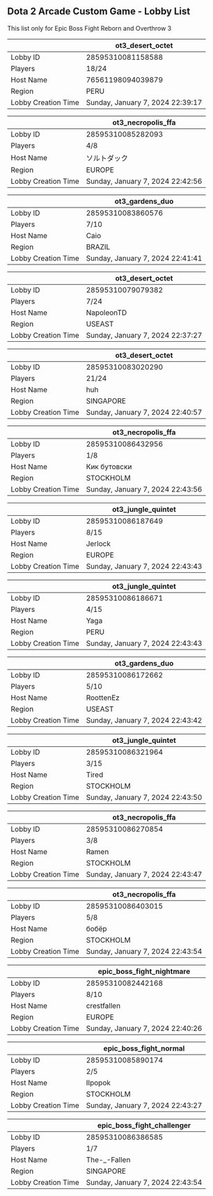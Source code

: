 ## Dota 2 Arcade Custom Game - Lobby List

This list only for Epic Boss Fight Reborn and Overthrow 3

|  | ot3_desert_octet |
| ------ | ------ |
| Lobby ID | 28595310081158588 |
| Players | 18/24 |
| Host Name | 76561198094039879 |
| Region | PERU |
| Lobby Creation Time | Sunday, January 7, 2024 22:39:17 |


|  | ot3_necropolis_ffa |
| ------ | ------ |
| Lobby ID | 28595310085282093 |
| Players | 4/8 |
| Host Name | ソルトダック |
| Region | EUROPE |
| Lobby Creation Time | Sunday, January 7, 2024 22:42:56 |


|  | ot3_gardens_duo |
| ------ | ------ |
| Lobby ID | 28595310083860576 |
| Players | 7/10 |
| Host Name | Caio |
| Region | BRAZIL |
| Lobby Creation Time | Sunday, January 7, 2024 22:41:41 |


|  | ot3_desert_octet |
| ------ | ------ |
| Lobby ID | 28595310079079382 |
| Players | 7/24 |
| Host Name | NapoleonTD |
| Region | USEAST |
| Lobby Creation Time | Sunday, January 7, 2024 22:37:27 |


|  | ot3_desert_octet |
| ------ | ------ |
| Lobby ID | 28595310083020290 |
| Players | 21/24 |
| Host Name | huh |
| Region | SINGAPORE |
| Lobby Creation Time | Sunday, January 7, 2024 22:40:57 |


|  | ot3_necropolis_ffa |
| ------ | ------ |
| Lobby ID | 28595310086432956 |
| Players | 1/8 |
| Host Name | Кик бутовски |
| Region | STOCKHOLM |
| Lobby Creation Time | Sunday, January 7, 2024 22:43:56 |


|  | ot3_jungle_quintet |
| ------ | ------ |
| Lobby ID | 28595310086187649 |
| Players | 8/15 |
| Host Name | Jerlock |
| Region | EUROPE |
| Lobby Creation Time | Sunday, January 7, 2024 22:43:43 |


|  | ot3_jungle_quintet |
| ------ | ------ |
| Lobby ID | 28595310086186671 |
| Players | 4/15 |
| Host Name | Yaga |
| Region | PERU |
| Lobby Creation Time | Sunday, January 7, 2024 22:43:43 |


|  | ot3_gardens_duo |
| ------ | ------ |
| Lobby ID | 28595310086172662 |
| Players | 5/10 |
| Host Name | RoottenEz |
| Region | USEAST |
| Lobby Creation Time | Sunday, January 7, 2024 22:43:42 |


|  | ot3_jungle_quintet |
| ------ | ------ |
| Lobby ID | 28595310086321964 |
| Players | 3/15 |
| Host Name | Tired |
| Region | STOCKHOLM |
| Lobby Creation Time | Sunday, January 7, 2024 22:43:50 |


|  | ot3_necropolis_ffa |
| ------ | ------ |
| Lobby ID | 28595310086270854 |
| Players | 3/8 |
| Host Name | Ramen |
| Region | STOCKHOLM |
| Lobby Creation Time | Sunday, January 7, 2024 22:43:47 |


|  | ot3_necropolis_ffa |
| ------ | ------ |
| Lobby ID | 28595310086403015 |
| Players | 5/8 |
| Host Name | бобёр |
| Region | STOCKHOLM |
| Lobby Creation Time | Sunday, January 7, 2024 22:43:54 |


|  | epic_boss_fight_nightmare |
| ------ | ------ |
| Lobby ID | 28595310082442168 |
| Players | 8/10 |
| Host Name | crestfallen |
| Region | EUROPE |
| Lobby Creation Time | Sunday, January 7, 2024 22:40:26 |


|  | epic_boss_fight_normal |
| ------ | ------ |
| Lobby ID | 28595310085890174 |
| Players | 2/5 |
| Host Name | IIpopok |
| Region | STOCKHOLM |
| Lobby Creation Time | Sunday, January 7, 2024 22:43:27 |


|  | epic_boss_fight_challenger |
| ------ | ------ |
| Lobby ID | 28595310086386585 |
| Players | 1/7 |
| Host Name | The-_-Fallen |
| Region | SINGAPORE |
| Lobby Creation Time | Sunday, January 7, 2024 22:43:54 |


